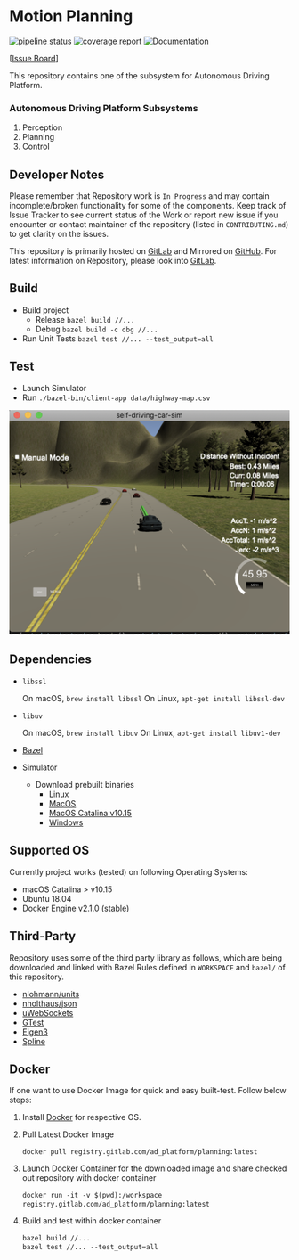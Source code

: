 # Motion Planning 

[![pipeline status](https://gitlab.com/jinay1991/motion_planning/badges/master/pipeline.svg)](https://gitlab.com/jinay1991/motion_planning/commits/master)
[![coverage report](https://gitlab.com/jinay1991/motion_planning/badges/master/coverage.svg?job=code-coverage)](https://jinay1991.gitlab.io/motion_planning/index.html)
[![Documentation](https://img.shields.io/badge/api-reference-blue.svg)](https://jinay1991.gitlab.io/motion_planning/doc/html/)

[[Issue Board](https://gitlab.com/jinay1991/motion_planning/-/boards)]

This repository contains one of the subsystem for Autonomous Driving Platform.

### Autonomous Driving Platform Subsystems

1. Perception
2. Planning
3. Control

## Developer Notes

Please remember that Repository work is `In Progress` and may contain incomplete/broken functionality for some of the components.
Keep track of Issue Tracker to see current status of the Work or report new issue if you encounter or contact maintainer of the repository (listed in `CONTRIBUTING.md`) to get clarity on the issues.

This repository is primarily hosted on [GitLab](https://gitlab.com/jinay1991/motion_planning) and Mirrored on [GitHub](https://github.com/jinay1991/motion_planning). For latest information on Repository, please look into [GitLab](https://gitlab.com/jinay1991/motion_planning).

## Build

* Build project
    * Release `bazel build //...`
    * Debug `bazel build -c dbg //...`
* Run Unit Tests `bazel test //... --test_output=all`

## Test

* Launch Simulator 
* Run `./bazel-bin/client-app data/highway-map.csv`

![Screenshot](example/screenshot_01.png)

## Dependencies

* `libssl`

    On macOS, `brew install libssl`
    On Linux, `apt-get install libssl-dev`

* `libuv`
    
    On macOS, `brew install libuv`
    On Linux, `apt-get install libuv1-dev`

* [Bazel](https://docs.bazel.build/versions/1.1.0/getting-started.html) 
* Simulator
    * Download prebuilt binaries
        * [Linux](https://github.com/udacity/self-driving-car-sim/releases/download/T3_v1.2/term3_sim_linux.zip) 
        * [MacOS](https://github.com/udacity/self-driving-car-sim/releases/download/T3_v1.2/term3_sim_mac.zip)
        * [MacOS Catalina v10.15](https://github.com/jinay1991/motion_planning/releases/download/v1.1/term3_sim_mac_catalina.zip)
        * [Windows](https://github.com/udacity/self-driving-car-sim/releases/download/T3_v1.2/term3_sim_windows.zip)

## Supported OS 

Currently project works (tested) on following Operating Systems:

* macOS Catalina > v10.15
* Ubuntu 18.04
* Docker Engine v2.1.0 (stable)

## Third-Party

Repository uses some of the third party library as follows, which are being downloaded and linked with Bazel Rules defined in `WORKSPACE` and `bazel/` of this repository.

* [nlohmann/units](https://github.com/nholthaus/units)
* [nholthaus/json](https://github.com/nlohmann/json)
* [uWebSockets](https://github.com/uWebSockets/uWebSockets)
* [GTest](https://github.com/google/googletest)
* [Eigen3](https://bitbucket.org/eigen/eigen)
* [Spline](https://github.com/ttk592/spline)

## Docker

If one want to use Docker Image for quick and easy built-test. Follow below steps:

1. Install [Docker](https://docs.docker.com/v17.09/engine/installation/) for respective OS.
2. Pull Latest Docker Image 

    ```
    docker pull registry.gitlab.com/ad_platform/planning:latest
    ```

3. Launch Docker Container for the downloaded image and share checked out repository with docker container

    ```
    docker run -it -v $(pwd):/workspace registry.gitlab.com/ad_platform/planning:latest
    ```

4. Build and test within docker container

    ```
    bazel build //... 
    bazel test //... --test_output=all
    ```
